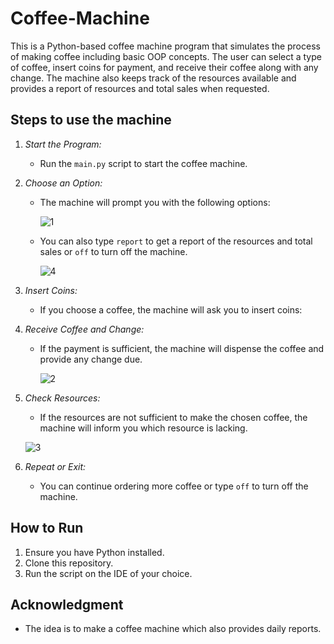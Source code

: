 # Coffee-Machine
This is a Python-based coffee machine program that simulates the process of making coffee including basic OOP concepts. The user can select a type of coffee, insert coins for payment, and receive their coffee along with any change. The machine also keeps track of the resources available and provides a report of resources and total sales when requested.


## Steps to use the machine

1. *Start the Program:*
   - Run the `main.py` script to start the coffee machine.

2. *Choose an Option:*
   - The machine will prompt you with the following options:

     ![1](https://github.com/user-attachments/assets/afb98d6c-a48e-402a-b37d-f992454c288a)

   - You can also type `report` to get a report of the resources and total sales or `off` to turn off the machine.

     ![4](https://github.com/user-attachments/assets/fdb1bccd-17d4-4581-a4b3-5d9bc5899b73)

    
3. *Insert Coins:*
   - If you choose a coffee, the machine will ask you to insert coins:
   
4. *Receive Coffee and Change:*
   - If the payment is sufficient, the machine will dispense the coffee and provide any change due.

     ![2](https://github.com/user-attachments/assets/f02fab90-3332-4b4c-a6e6-d8174f7f28f5)

5. *Check Resources:*
   - If the resources are not sufficient to make the chosen coffee, the machine will inform you which resource is lacking.

    ![3](https://github.com/user-attachments/assets/401c0224-4f94-4d99-9435-f139a71b7ee8)


6. *Repeat or Exit:*
   - You can continue ordering more coffee or type `off` to turn off the machine.


## How to Run

1. Ensure you have Python installed.
2. Clone this repository.
3. Run the script on the IDE of your choice.


## Acknowledgment

- The idea is to make a coffee machine which also provides daily reports.

